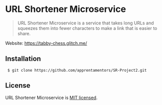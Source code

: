 # URL Shortener Microservice

> URL Shortener Microservice is a service that takes long URLs and squeezes them into fewer characters to make a link that is easier to share.

Website: https://tabby-chess.glitch.me/

## Installation
```
 $ git clone https://github.com/apprentamentors/SR-Project2.git
```

## License

URL Shortener Microservice is [MIT licensed](./LICENSE).
